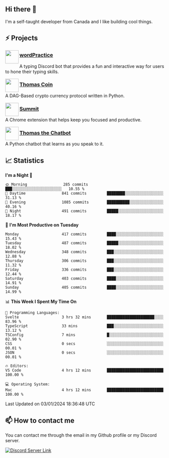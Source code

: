 <h2>Hi there 👋</h2>

<p>I'm a self-taught developer from Canada and I like building cool things.</p>

<h2>⚡ Projects</h2>

<img align="left" src="https://i.imgur.com/BIzs17V.png" width="42" height="42" />
<h3><a target="_blank" href="https://wordpractice.principle.sh/">wordPractice</a></h3>
<p>A typing Discord bot that provides a fun and interactive way for users to hone their typing skills.</p>

<img align="left" src="https://i.imgur.com/4FdQpgN.png" width="42" height="42" />
<h3><a href="https://github.com/principle105/thomas-coin">Thomas Coin</a></h3>
<p>A DAG-Based crypto currency protocol written in Python.</p>

<img align="left" src="https://i.imgur.com/Ly8Atho.png" width="42" height="42" />
<h3><a href="https://summit.sh/">Summit</a></h3>
<p>A Chrome extension that helps keep you focused and productive.</p>

<img align="left" src="https://i.imgur.com/hA9YF2s.png" width="42" height="42" />
<h3><a href="https://github.com/principle105/thomasthechatbot">Thomas the Chatbot</a></h3>
<p>A Python chatbot that learns as you speak to it.</p>

<h2>📈 Statistics</h2>

<!--START_SECTION:waka-->
**I'm a Night 🦉** 

```text
🌞 Morning                285 commits         ███░░░░░░░░░░░░░░░░░░░░░░   10.55 % 
🌆 Daytime                841 commits         ████████░░░░░░░░░░░░░░░░░   31.13 % 
🌃 Evening                1085 commits        ██████████░░░░░░░░░░░░░░░   40.16 % 
🌙 Night                  491 commits         █████░░░░░░░░░░░░░░░░░░░░   18.17 % 
```
📅 **I'm Most Productive on Tuesday** 

```text
Monday                   417 commits         ████░░░░░░░░░░░░░░░░░░░░░   15.43 % 
Tuesday                  487 commits         █████░░░░░░░░░░░░░░░░░░░░   18.02 % 
Wednesday                348 commits         ███░░░░░░░░░░░░░░░░░░░░░░   12.88 % 
Thursday                 306 commits         ███░░░░░░░░░░░░░░░░░░░░░░   11.32 % 
Friday                   336 commits         ███░░░░░░░░░░░░░░░░░░░░░░   12.44 % 
Saturday                 403 commits         ████░░░░░░░░░░░░░░░░░░░░░   14.91 % 
Sunday                   405 commits         ████░░░░░░░░░░░░░░░░░░░░░   14.99 % 
```


📊 **This Week I Spent My Time On** 

```text
💬 Programming Languages: 
Svelte                   3 hrs 32 mins       █████████████████████░░░░   83.96 % 
TypeScript               33 mins             ███░░░░░░░░░░░░░░░░░░░░░░   13.12 % 
TSConfig                 7 mins              █░░░░░░░░░░░░░░░░░░░░░░░░   02.90 % 
CSS                      0 secs              ░░░░░░░░░░░░░░░░░░░░░░░░░   00.01 % 
JSON                     0 secs              ░░░░░░░░░░░░░░░░░░░░░░░░░   00.01 % 

🔥 Editors: 
VS Code                  4 hrs 12 mins       █████████████████████████   100.00 % 

💻 Operating System: 
Mac                      4 hrs 12 mins       █████████████████████████   100.00 % 
```


 Last Updated on 03/01/2024 18:36:48 UTC
<!--END_SECTION:waka-->

<h2>📫 How to contact me</h2>

You can contact me through the email in my Github profile or my Discord server.

[![Discord Server Link](https://dcbadge.vercel.app/api/server/DHnk46C)](https://discord.gg/DHnk46C)

